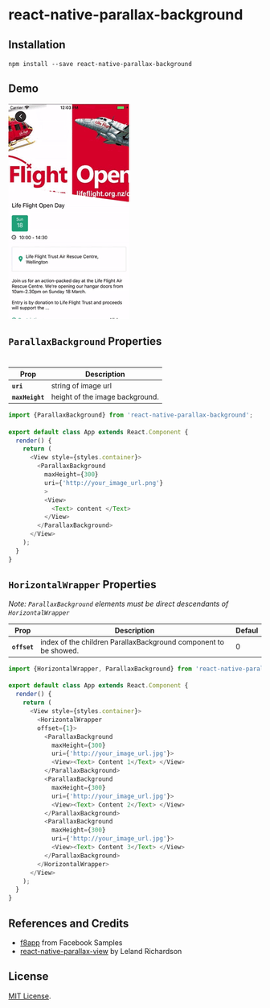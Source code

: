 # react-native-parallax-background

## Installation

```
npm install --save react-native-parallax-background
```

## Demo

![Demo](./demo.gif)

## `ParallaxBackground` Properties
#
| Prop | Description |
|---|---|
|**`uri`**|string of image url |
|**`maxHeight`**|height of the image background. |

```js
import {ParallaxBackground} from 'react-native-parallax-background';

export default class App extends React.Component {
  render() {
    return (
      <View style={styles.container}>
        <ParallaxBackground
          maxHeight={300}
          uri={'http://your_image_url.png'}
          >
          <View>
            <Text> content </Text>  
          </View>  
        </ParallaxBackground>
      </View>
    );
  }
}
```

## `HorizontalWrapper` Properties
*Note: `ParallaxBackground` elements must be direct descendants of `HorizontalWrapper`*

| Prop | Description | Defaul|
|---|---|---|
|**`offset`**|index of the children ParallaxBackground component to be showed.|0|

```js
import {HorizontalWrapper, ParallaxBackground} from 'react-native-parallax-background';

export default class App extends React.Component {
  render() {
    return (
      <View style={styles.container}>
        <HorizontalWrapper
        offset={1}>
          <ParallaxBackground
            maxHeight={300}
            uri={'http://your_image_url.jpg'}>
            <View><Text> Content 1</Text> </View>  
          </ParallaxBackground>
          <ParallaxBackground
            maxHeight={300}
            uri={'http://your_image_url.jpg'}>
            <View><Text> Content 2</Text> </View>  
          </ParallaxBackground>
          <ParallaxBackground
            maxHeight={300}
            uri={'http://your_image_url.jpg'}>
            <View><Text> Content 3</Text> </View>  
          </ParallaxBackground>
        </HorizontalWrapper>
      </View>
    );
  }
}
```

## References and Credits
- [f8app](https://github.com/fbsamples/f8app) from Facebook Samples
- [react-native-parallax-view](https://github.com/lelandrichardson/react-native-parallax-view) by Leland Richardson

## License

[MIT License](http://opensource.org/licenses/mit-license.html).